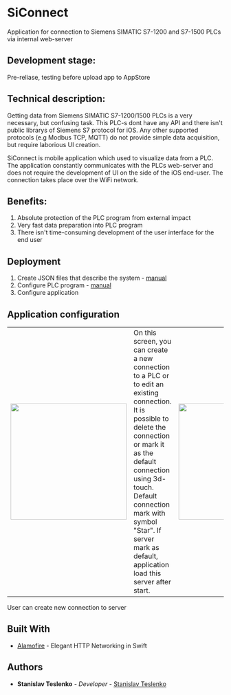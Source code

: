 # SiConnect
Application for connection to Siemens SIMATIC S7-1200 and S7-1500 PLCs via internal web-server

## Development stage:
Pre-reliase, testing before upload app to AppStore

## Technical description:

Getting data from Siemens SIMATIC S7-1200/1500 PLCs is a very necessary, but confusing task. This PLC-s dont have any API and 
there isn't public librarys of Siemens S7 protocol for iOS. Any other supported protocols (e.g Modbus TCP, MQTT) do not 
provide simple data acquisition, but require laborious UI creation.

SiConnect is mobile application which used to visualize data from a PLC. The application constantly communicates with the PLCs web-server and does not require the development of UI on the side of the iOS end-user. The connection takes place over the WiFi network.

## Benefits:
1. Absolute protection of the PLC program from external impact
2. Very fast data preparation into PLC program
3. There isn't time-consuming development of the user interface for the end user

## Deployment

1. Create JSON files that describe the system - [manual](https://github.com/StanislavTeslenko/SiConnect/blob/main/01%20Create%20JSON%20files%20for%20PLC)
2. Configure PLC program - [manual](https://github.com/StanislavTeslenko/SiConnect/blob/main/02%20Create%20PLC%20Program)
3. Configure application

## Application configuration

<table>
  <tr>
    <td><img src="https://user-images.githubusercontent.com/49919277/105578482-31108100-5d89-11eb-908d-c5468d0432ab.png" width=270></td>
    <td> On this screen, you can create a new connection to a PLC or to edit an existing connection. It is possible to delete the connection or mark it as the default connection using 3d-touch. Default connection mark with symbol "Star". If server mark as default, application load this server after start. </td>
    <td><img src="https://user-images.githubusercontent.com/49919277/105579236-f0673680-5d8d-11eb-83eb-f73b1783b5ea.png" width=270></td>
  </tr>
 </table>

User can create new connection to server

## Built With

* [Alamofire](https://github.com/Alamofire/Alamofire) - Elegant HTTP Networking in Swift

## Authors

* **Stanislav Teslenko** - *Developer* - [Stanislav Teslenko](https://github.com/StanislavTeslenko)
